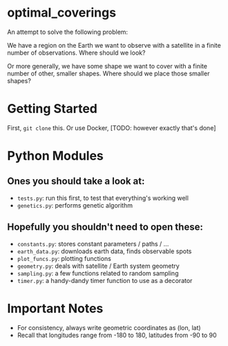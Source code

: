 # optimal_coverings

An attempt to solve the following problem:

We have a region on the Earth we want to observe with a satellite in a finite
number of observations. Where should we look?

Or more generally, we have some shape we want to cover with a finite number of
other, smaller shapes. Where should we place those smaller shapes?

# Getting Started

First, `git clone` this. Or use Docker, [TODO: however exactly that's done]

# Python Modules

## Ones you should take a look at:

- `tests.py`: run this first, to test that everything's working well
- `genetics.py`: performs genetic algorithm

## Hopefully you shouldn't need to open these:

- `constants.py`: stores constant parameters / paths / ...
- `earth_data.py`: downloads earth data, finds observable spots
- `plot_funcs.py`: plotting functions
- `geometry.py`: deals with satellite / Earth system geometry
- `sampling.py`: a few functions related to random sampling
- `timer.py`: a handy-dandy timer function to use as a decorator

# Important Notes

- For consistency, always write geometric coordinates as (lon, lat)
- Recall that longitudes range from -180 to 180, latitudes from -90 to 90



